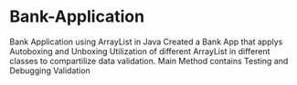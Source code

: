 # Bank-Application
Bank Application using ArrayList in Java
Created a Bank App that applys Autoboxing and Unboxing
Utilization of different ArrayList in different classes to compartilize data validation.
Main Method contains Testing and Debugging Validation

